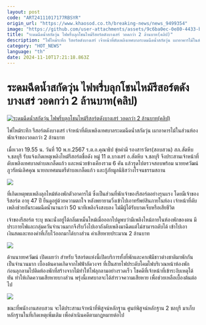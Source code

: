 ```yaml
---
layout: post
code: "ART24111017177RBSYR"
origin_url: "https://www.khaosod.co.th/breaking-news/news_9499354"
image: "https://github.com/user-attachments/assets/9c6ba0ec-0e80-4433-b831-24e795149e77"
title: "ระดมฉีดน้ำสกัดวุ่น ไฟพรึ่บลุกโชนไหม้รีสอร์ตดังบางเสร่ วอดกว่า 2 ล้านบาท(คลิป)"
description: "ไฟไหม้ระทึก รีสอร์ตดังบางเสร่ เจ้าหน้าที่ดับเพลิงเทศบาลระดมฉีดน้ำสกัดวุ่น เผาอาคารไม้ในส่วนห้องพักเจ้าของวอดกว่า 2 ล้านบาท"
category: "HOT_NEWS"
language: "th"
date: 2024-11-10T17:21:18.863Z
---
```


# ระดมฉีดน้ำสกัดวุ่น ไฟพรึ่บลุกโชนไหม้รีสอร์ตดังบางเสร่ วอดกว่า 2 ล้านบาท(คลิป)

[![ระดมฉีดน้ำสกัดวุ่น ไฟพรึ่บลุกโชนไหม้รีสอร์ตดังบางเสร่ วอดกว่า 2 ล้านบาท(คลิป)](https://www.khaosod.co.th/wpapp/uploads/2024/11/resort-in-Bang-Saray.jpg "ระดมฉีดน้ำสกัดวุ่น ไฟพรึ่บลุกโชนไหม้รีสอร์ตดังบางเสร่ วอดกว่า 2 ล้านบาท(คลิป)")](https://www.khaosod.co.th/wpapp/uploads/2024/11/resort-in-Bang-Saray.jpg)

ไฟไหม้ระทึก รีสอร์ตดังบางเสร่ เจ้าหน้าที่ดับเพลิงเทศบาลระดมฉีดน้ำสกัดวุ่น เผาอาคารไม้ในส่วนห้องพักเจ้าของวอดกว่า 2 ล้านบาท

เมื่อเวลา 19.55 น. วันที่ 10 พ.ย.2567 ร.ต.อ.คุณาธิป ขุ่ยคำมี รองสารวัตร(สอบสวน) สภ.สัตหีบ จ.ชลบุรี รับแจ้งเกิดเหตุเพลิงไหม้รีสอร์ตชื่อดัง หมู่ 11 ต.บางเสร่ อ.สัตหีบ จ.ชลบุรี จึงประสานเจ้าหน้าที่ดับเพลิงเทศบาลตำบลเกล็ดแก้ว และหน่วยข้างเคียงรวม 6 คัน แล้วรุดไปตรวจสอบพร้อม นายยศวัฒน์ ภูวรัตน์เลิศคุณ นายกเทศมนตรีตำบลเกล็ดแก้ว และกู้ภัยมูลนิธิสว่างโรจนธรรมสถาน

[![](https://www.khaosod.co.th/wpapp/uploads/2024/11/ไฟไหม้1-696x392.jpg)](https://www.khaosod.co.th/wpapp/uploads/2024/11/ไฟไหม้1.jpg)

ที่เกิดเหตุพบเพลิงลุกไหม้ห้องพักตัวอาคารไม้ ซึ่งเป็นส่วนที่พักเจ้าของรีสอร์ตอย่างรุนแรง โดยมีเจ้าของรีสอร์ต อายุ 47 ปี ยืนดูอยู่ด้วยความตกใจ หลังพยายามวิ่งเข้าไปเอาทรัพย์สินภายในห้อง เจ้าหน้าที่ดับเพลิงช่วยกันระดมฉีดน้ำนานกว่า 50 นาทีเพลิงจึงสงบลง ไม่มีผู้ได้รับบาดเจ็บหรือเสียชีวิต



เจ้าของรีสอร์ต ระบุ ขณะนั่งอยู่ได้กลิ่มเหม็นไหม้เมื่อออกไปดูพบว่ามีเพลิงไหม้ภายในห้องพักของตน มีประกายไฟและกลุ่มควันจำนวนมากจึงรีบวิ่งไปเอาถังดับเพลิงมาฉีดแต่ไม่สามารถดับได้ เข้าไปเอาเงินสดและทองคำที่เก็บไว้ออกมาได้บางส่วน ค่าเสียหายประมาณ 2 ล้านบาท

[![](https://www.khaosod.co.th/wpapp/uploads/2024/11/ไฟไหม้2-696x392.jpg)](https://www.khaosod.co.th/wpapp/uploads/2024/11/ไฟไหม้2.jpg)

ด้านนายยศวัฒน์ เปิดเผยว่า สำหรับ รีสอร์ตแห่งนี้เปิดบริการทั้งที่พักและคาเฟ่มีชาวต่างชาติมาพักกันเป็นจำนวนมาก เบื้องต้นคาดเกิดจากไฟฟ้าลัดวงจร ที่เป็นสายไฟประดับโคมไฟบริเวณหน้าห้องพัก ก่อนลุกลามไปติดห้องพักที่สร้างจากไม้ทำให้ไฟลุกลามอย่างรวดเร็ว โชคดีที่เจ้าหน้าที่เข้าระงับเหตุได้ทัน ทำให้เกิดความเสียหายบางส่วน พรุ่งนี้เทศบาลจะได้สำรวจความเสียหาย เพื่อช่วยเหลือเบื้องต้นต่อไป

[![](https://www.khaosod.co.th/wpapp/uploads/2024/11/ไฟไหม้3-696x392.jpg)](https://www.khaosod.co.th/wpapp/uploads/2024/11/ไฟไหม้3.jpg)

ขณะที่พนักงานสอบสวน จะได้ประสานเจ้าหน้าที่พิสูจน์หลักฐาน ศูนย์พิสูจน์หลักฐาน 2 ชลบุรี มาเก็บหลักฐานในที่เกิดเหตุเพิ่มเติม เพื่อดำเนินคดีตามกฎหมายต่อไป